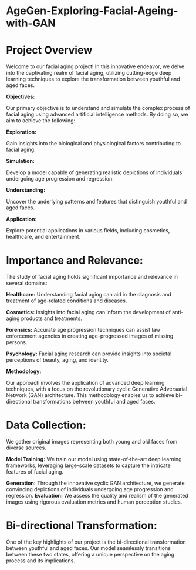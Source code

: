 # AgeGen-Exploring-Facial-Ageing-with-GAN

# **Project Overview**

Welcome to our facial aging project! In this innovative endeavor, we delve into the captivating realm of facial aging, utilizing cutting-edge deep learning techniques to explore the transformation between youthful and aged faces.

**Objectives:**

Our primary objective is to understand and simulate the complex process of facial aging using advanced artificial intelligence methods. By doing so, we aim to achieve the following:

**Exploration:** 

Gain insights into the biological and physiological factors contributing to facial aging.

**Simulation:**

Develop a model capable of generating realistic depictions of individuals undergoing age progression and regression.

**Understanding:** 

Uncover the underlying patterns and features that distinguish youthful and aged faces.

**Application:**

Explore potential applications in various fields, including cosmetics, healthcare, and entertainment.

# **Importance and Relevance:**

The study of facial aging holds significant importance and relevance in several domains:

**Healthcare:** Understanding facial aging can aid in the diagnosis and treatment of age-related conditions and diseases.

**Cosmetics:** Insights into facial aging can inform the development of anti-aging products and treatments.

**Forensics:** Accurate age progression techniques can assist law enforcement agencies in creating age-progressed images of missing persons.

**Psychology:** Facial aging research can provide insights into societal perceptions of beauty, aging, and identity.

**Methodology:**

Our approach involves the application of advanced deep learning techniques, with a focus on the revolutionary cyclic Generative Adversarial Network (GAN) architecture. This methodology enables us to achieve bi-directional transformations between youthful and aged faces.

# **Data Collection:**

We gather original images representing both young and old faces from diverse sources.

**Model Training:** We train our model using state-of-the-art deep learning frameworks, leveraging large-scale datasets to capture the intricate features of facial aging.

**Generation:** Through the innovative cyclic GAN architecture, we generate convincing depictions of individuals undergoing age progression and regression.
**Evaluation:** We assess the quality and realism of the generated images using rigorous evaluation metrics and human perception studies.

# **Bi-directional Transformation:**
One of the key highlights of our project is the bi-directional transformation between youthful and aged faces. Our model seamlessly transitions between these two states, offering a unique perspective on the aging process and its implications.
